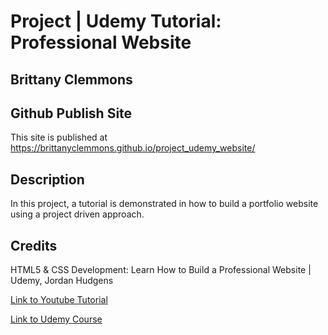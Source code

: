 # Project | Udemy Tutorial: Professional Website

## Brittany Clemmons
  
## Github Publish Site
This site is published at https://brittanyclemmons.github.io/project_udemy_website/

## Description
In this project, a tutorial is demonstrated in how to build a portfolio website using
a project driven approach. 

## Credits
HTML5 & CSS Development: Learn How to Build a Professional Website | Udemy, Jordan Hudgens

[Link to Youtube Tutorial](https://youtu.be/5bMdjkfvONE)

[Link to Udemy Course](https://www.udemy.com/course/html-css-code-bootcamp/)


